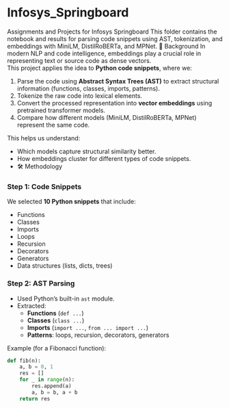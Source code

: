 # Infosys_Springboard
Assignments and Projects for Infosys Springboard
This folder contains the notebook and results for parsing code snippets using AST, tokenization, and embeddings with MiniLM, DistilRoBERTa, and MPNet.
📖 Background
In modern NLP and code intelligence, embeddings play a crucial role in representing text or source code as dense vectors.  
This project applies the idea to **Python code snippets**, where we:
1. Parse the code using **Abstract Syntax Trees (AST)** to extract structural information (functions, classes, imports, patterns).
2. Tokenize the raw code into lexical elements.
3. Convert the processed representation into **vector embeddings** using pretrained transformer models.
4. Compare how different models (MiniLM, DistilRoBERTa, MPNet) represent the same code.

This helps us understand:
- Which models capture structural similarity better.
- How embeddings cluster for different types of code snippets.
- 🛠️ Methodology

### Step 1: Code Snippets
We selected **10 Python snippets** that include:
- Functions
- Classes
- Imports
- Loops
- Recursion
- Decorators
- Generators
- Data structures (lists, dicts, trees)

### Step 2: AST Parsing
- Used Python’s built-in `ast` module.  
- Extracted:
  - **Functions** (`def ...`)
  - **Classes** (`class ...`)
  - **Imports** (`import ...`, `from ... import ...`)
  - **Patterns**: loops, recursion, decorators, generators  

Example (for a Fibonacci function):
```python
def fib(n):
    a, b = 0, 1
    res = []
    for _ in range(n):
        res.append(a)
        a, b = b, a + b
    return res
